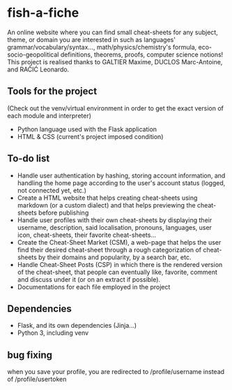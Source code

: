 # fish-a-fiche

An online website where you can find small cheat-sheets for any subject, theme, or domain you are interested in such as languages' grammar/vocabulary/syntax..., math/physics/chemistry's formula, eco-socio-geopolitical definitions, theorems, proofs, computer science notions!
This project is realised thanks to GALTIER Maxime, DUCLOS Marc-Antoine, and RAČIĆ Leonardo.

## Tools for the project

(Check out the venv/virtual environment in order to get the exact version of each module and interpreter)
- Python language used with the Flask application
- HTML & CSS (current's project imposed condition)

## To-do list

- Handle user authentication by hashing, storing account information, and handling the home page according to the user's account status (logged, not connected yet, etc.)
- Create a HTML website that helps creating cheat-sheets using markdown (or a custom dialect) and that helps previewing the cheat-sheets before publishing
- Handle user profiles with their own cheat-sheets by displaying their username, description, said localisation, pronouns, languages, user icon, cheat-sheets, their favorite cheat-sheets...
- Create the Cheat-Sheet Market (CSM), a web-page that helps the user find their desired cheat-sheet through a rough categorization of cheat-sheets by their domains and popularity, by a search bar, etc.
- Handle Cheat-Sheet Posts (CSP) in which there is the rendered version of the cheat-sheet, that people can eventually like, favorite, comment and discuss under it (or on an extract if possible).
- Documentations for each file employed in the project
  
  

## Dependencies

- Flask, and its own dependencies (Jinja...)
- Python 3, including venv

 ## bug fixing

when you save your profile, you are redirected to /profile/username instead of /profile/usertoken